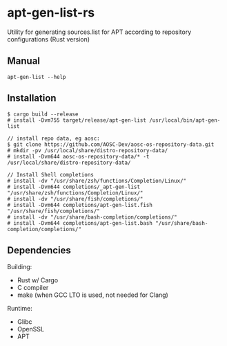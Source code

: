 # apt-gen-list-rs
Utility for generating sources.list for APT according to repository configurations (Rust version)

## Manual
```
apt-gen-list --help
```

## Installation
```
$ cargo build --release
# install -Dvm755 target/release/apt-gen-list /usr/local/bin/apt-gen-list

// install repo data, eg aosc:
$ git clone https://github.com/AOSC-Dev/aosc-os-repository-data.git
# mkdir -pv /usr/local/share/distro-repository-data/
# install -Dvm644 aosc-os-repository-data/* -t /usr/local/share/distro-repository-data/

// Install Shell completions
# install -dv "/usr/share/zsh/functions/Completion/Linux/"
# install -Dvm644 completions/_apt-gen-list "/usr/share/zsh/functions/Completion/Linux/"
# install -dv "/usr/share/fish/completions/"
# install -Dvm644 completions/apt-gen-list.fish "/usr/share/fish/completions/"
# install -dv "/usr/share/bash-completion/completions/"
# install -Dvm644 completions/apt-gen-list.bash "/usr/share/bash-completion/completions/"
```

## Dependencies

Building:
- Rust w/ Cargo
- C compiler
- make (when GCC LTO is used, not needed for Clang)

Runtime:
- Glibc
- OpenSSL
- APT
